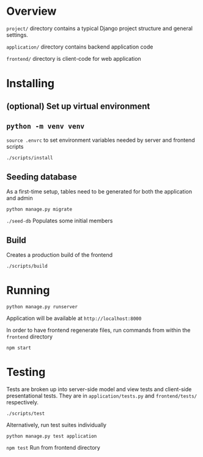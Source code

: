 # Overview

`project/` directory contains a typical Django project structure and general settings.

`application/` directory contains backend application code

`frontend/` directory is client-code for web application

# Installing

## (optional) Set up virtual environment
`python -m venv venv`
---
`source .envrc` to set environment variables needed by server and frontend scripts

`./scripts/install`

## Seeding database

As a first-time setup, tables need to be generated for both the application and admin

`python manage.py migrate`

`./seed-db` Populates some initial members

## Build

Creates a production build of the frontend
    
`./scripts/build`

# Running

`python manage.py runserver`

Application will be available at `http://localhost:8000`

In order to have frontend regenerate files, run commands from within the `frontend` directory

`npm start`

# Testing

Tests are broken up into server-side model and view tests and client-side presentational tests. They are in `application/tests.py` and `frontend/tests/` respectively.

`./scripts/test`

Alternatively, run test suites individually

`python manage.py test application`

`npm test` Run from frontend directory
